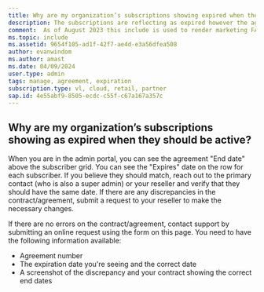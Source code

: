 ```yaml
---
title: Why are my organization’s subscriptions showing expired when they should be active?
description: The subscriptions are reflecting as expired however the agreement is still active.
comment:  As of August 2023 this include is used to render marketing FAQ content for VS Subscriptions in the following portals - VSCom, Manage, and My portals. It was not used for learn.microsoft.com content at that time. SMEs are Evan Windom and Larissa Crawford of Red Door Collaborative and Sharvari Dighe.
ms.topic: include
ms.assetid: 9654f105-ad1f-42f7-ae4d-e3a56dfea508
author: evanwindom
ms.author: amast
ms.date: 04/09/2024
user.type: admin
tags: manage, agreement, expiration
subscription.type: vl, cloud, retail, partner
sap.id: 4e55abf9-8505-ecdc-c55f-c67a167a357c
---
```


## Why are my organization’s subscriptions showing as expired when they should be active?

When you are in the admin portal, you can see the agreement "End date" above the subscriber grid. You can see the "Expires" date on the row for each subscriber. If you believe they should match, reach out to the primary contact (who is also a super admin) or your reseller and verify that they should have the same date. If there are any discrepancies in the contract/agreement, submit a request to your reseller to make the necessary changes. 

If there are no errors on the contract/agreement, contact support by submitting an online request using the form on this page. You need to have the following information available:
+ Agreement number
+ The expiration date you're seeing and the correct date
+ A screenshot of the discrepancy and your contract showing the correct end dates